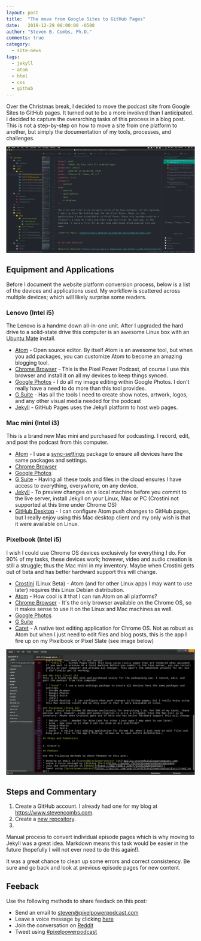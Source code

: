 ```yaml
---
layout: post
title:  "The move from Google Sites to GitHub Pages"
date:   2019-12-29 08:00:00 -0500
author: "Steven B. Combs, Ph.D."
comments: true
category:
  - site-news
tags:
  - jekyll
  - atom
  - html
  - css
  - github
---
```


Over the Christmas break, I decided to move the podcast site from Google Sites to GitHub pages. It turned out to be a more involved than I anticipated. I decided to capture the overarching tasks of this process in a blog post. This is not a step-by-step on how to move a site from one platform to another, but simply the documentation of my tools, processes, and challenges.

![Working in Atom](/images/posts/2019-12-29-sites-to-github/atom-screenshot.png)

## Equipment and Applications
Before I document the website platform conversion process, below is a list of the devices and applications used. My workflow is scattered across multiple devices; which will likely surprise some readers.

### Lenovo (Intel i5)
The Lenovo is a handme down all-in-one unit. After I upgraded the hard drive to a solid-state drive this computer is an awesome Linux box with an [Ubuntu Mate](https://ubuntu-mate.org/) install.

  * [Atom](https://www.atom.io) - Open source editor. By itself Atom is an awesome tool, but when you add packages, you can customize Atom to become an amazing blogging tool.
  * [Chrome Browser](https://www.google.com/chrome/) - This is the Pixel Power Podcast, of course I use this browser and install it on all my devices to keep things synced.
  * [Google Photos](https://photos.google.com) - I do all my image editing within Google Photos. I don't really have a need to do more than this tool provides.
  * [G Suite](https://gsuite.google.com/) - Has all the tools I need to create show notes, artwork, logos, and any other visual media needed for the podcast
  * [Jekyll](https://jekyllrb.com/) - GitHub Pages uses the Jekyll platform to host web pages.

### Mac mini (Intel i3)
This is a brand new Mac mini and purchased for podcasting. I record, edit, and post the podcast from this computer.

  * [Atom](https://www.atom.io) - I use a [sync-settings](https://atom.io/packages/sync-settings) package to ensure all devices have the same packages and settings.
  * [Chrome Browser](https://www.google.com/chrome/)
  * [Google Photos](https://photos.google.com)
  * [G Suite](https://gsuite.google.com/) - Having all these tools and files in the cloud ensures I have access to everything, everywhere, on any device.
  * [Jekyll](https://jekyllrb.com/) - To preview changes on a local machine before you commit to the live server, install Jekyll on your Linux, Mac or PC (Crostini not supported at this time under Chrome OS)
  * [GitHub Desktop](https://desktop.github.com/) - I can configure Atom push changes to GitHub pages, but I really enjoy using this Mac desktop client and my only wish is that it were available on Linux.

### Pixelbook (Intel i5)
I wish I could use Chrome OS devices exclusively for everything I do. For 90% of my tasks, these devices work; however, video and audio creation is still a struggle; thus the Mac mini in my inventory. Maybe when Crostini gets out of beta and has better hardward support this will change.

  * [Crostini](https://chromium.googlesource.com/chromiumos/docs/+/master/containers_and_vms.md) (Linux Beta) - Atom (and for other Linux apps I may want to use later) requires this Linux Debian distribution.
  * [Atom](https://www.atom.io) - How cool is it that I can run Atom on all platforms?
  * [Chrome Browser](https://www.google.com/chrome/) - It's the only browser available on the Chrome OS, so it makes sense to use it on the Linux and Mac machines as well.
  * [Google Photos](https://photos.google.com)
  * [G Suite](https://gsuite.google.com/)
  * [Caret](https://thomaswilburn.net/caret/) - A native text editing application for Chrome OS. Not as robust as Atom but when I just need to edit files and blog posts, this is the app I fire up on my Pixelbook or Pixel Slate (see image below)

![Caret Text Editor](/images/posts/2019-12-29-sites-to-github/caret-screenshot.png)

## Steps and Commentary

1. Create a GitHub account. I already had one for my blog at <https://www.stevencombs.com>.
2. Create a [new repository](https://github.com/new).
3.


Manual process to convert individual episode pages which is why moving to Jekyll was a great idea. Markdown means this task would be easier in the future (hopefully I will not ever need to do this again!).

It was a great chance to clean up some errors and correct consistency. Be sure and go back and look at previous episode pages for new content.

## Feeback

Use the following methods to share feedack on this post:

* Send an email to <steven@pixelpowerpodcast.com>
* Leave a voice message by clicking [here](https://anchor.fm/pixelpowerpodcast/message)
* Join the conversation on [Reddit](https://www.reddit.com/r/pixelpowerpodcast/)
* Tweet using [#pixelpowerpodcast](https://twitter.com/search?q=%23pixelpowerpodcast&src=typed_query)
